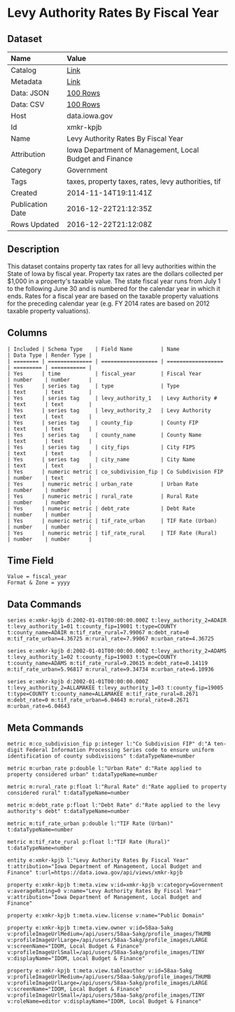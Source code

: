 # Levy Authority Rates By Fiscal Year

## Dataset

| Name | Value |
| :--- | :---- |
| Catalog | [Link](https://catalog.data.gov/dataset/levy-authority-rates-by-fiscal-year) |
| Metadata | [Link](https://data.iowa.gov/api/views/xmkr-kpjb) |
| Data: JSON | [100 Rows](https://data.iowa.gov/api/views/xmkr-kpjb/rows.json?max_rows=100) |
| Data: CSV | [100 Rows](https://data.iowa.gov/api/views/xmkr-kpjb/rows.csv?max_rows=100) |
| Host | data.iowa.gov |
| Id | xmkr-kpjb |
| Name | Levy Authority Rates By Fiscal Year |
| Attribution | Iowa Department of Management, Local Budget and Finance |
| Category | Government |
| Tags | taxes, property taxes, rates, levy authorities, tif |
| Created | 2014-11-14T19:11:41Z |
| Publication Date | 2016-12-22T21:12:35Z |
| Rows Updated | 2016-12-22T21:12:08Z |

## Description

This dataset contains property tax rates for all levy authorities within the State of Iowa by fiscal year.  Property tax rates are the dollars collected per $1,000 in a property's taxable value. The state fiscal year runs from July 1 to the following June 30 and is numbered for the calendar year in which it ends.  Rates for a fiscal year are based on the taxable property valuations for the preceding calendar year (e.g. FY 2014 rates are based on 2012 taxable property valuations).

## Columns

```ls
| Included | Schema Type    | Field Name         | Name               | Data Type | Render Type |
| ======== | ============== | ================== | ================== | ========= | =========== |
| Yes      | time           | fiscal_year        | Fiscal Year        | number    | number      |
| Yes      | series tag     | type               | Type               | text      | text        |
| Yes      | series tag     | levy_authority_1   | Levy Authority #   | text      | text        |
| Yes      | series tag     | levy_authority_2   | Levy Authority     | text      | text        |
| Yes      | series tag     | county_fip         | County FIP         | text      | text        |
| Yes      | series tag     | county_name        | County Name        | text      | text        |
| Yes      | series tag     | city_fips          | City FIPS          | text      | text        |
| Yes      | series tag     | city_name          | City Name          | text      | text        |
| Yes      | numeric metric | co_subdivision_fip | Co Subdivision FIP | number    | text        |
| Yes      | numeric metric | urban_rate         | Urban Rate         | number    | number      |
| Yes      | numeric metric | rural_rate         | Rural Rate         | number    | number      |
| Yes      | numeric metric | debt_rate          | Debt Rate          | number    | number      |
| Yes      | numeric metric | tif_rate_urban     | TIF Rate (Urban)   | number    | number      |
| Yes      | numeric metric | tif_rate_rural     | TIF Rate (Rural)   | number    | number      |
```

## Time Field

```ls
Value = fiscal_year
Format & Zone = yyyy
```

## Data Commands

```ls
series e:xmkr-kpjb d:2002-01-01T00:00:00.000Z t:levy_authority_2=ADAIR t:levy_authority_1=01 t:county_fip=19001 t:type=COUNTY t:county_name=ADAIR m:tif_rate_rural=7.99067 m:debt_rate=0 m:tif_rate_urban=4.36725 m:rural_rate=7.99067 m:urban_rate=4.36725

series e:xmkr-kpjb d:2002-01-01T00:00:00.000Z t:levy_authority_2=ADAMS t:levy_authority_1=02 t:county_fip=19003 t:type=COUNTY t:county_name=ADAMS m:tif_rate_rural=9.20615 m:debt_rate=0.14119 m:tif_rate_urban=5.96817 m:rural_rate=9.34734 m:urban_rate=6.10936

series e:xmkr-kpjb d:2002-01-01T00:00:00.000Z t:levy_authority_2=ALLAMAKEE t:levy_authority_1=03 t:county_fip=19005 t:type=COUNTY t:county_name=ALLAMAKEE m:tif_rate_rural=8.2671 m:debt_rate=0 m:tif_rate_urban=6.04643 m:rural_rate=8.2671 m:urban_rate=6.04643
```

## Meta Commands

```ls
metric m:co_subdivision_fip p:integer l:"Co Subdivision FIP" d:"A ten-digit Federal Information Processing Series code to ensure uniform identification of county subdivisions" t:dataTypeName=number

metric m:urban_rate p:double l:"Urban Rate" d:"Rate applied to property considered urban" t:dataTypeName=number

metric m:rural_rate p:float l:"Rural Rate" d:"Rate applied to property considered rural" t:dataTypeName=number

metric m:debt_rate p:float l:"Debt Rate" d:"Rate applied to the levy authority's debt" t:dataTypeName=number

metric m:tif_rate_urban p:double l:"TIF Rate (Urban)" t:dataTypeName=number

metric m:tif_rate_rural p:float l:"TIF Rate (Rural)" t:dataTypeName=number

entity e:xmkr-kpjb l:"Levy Authority Rates By Fiscal Year" t:attribution="Iowa Department of Management, Local Budget and Finance" t:url=https://data.iowa.gov/api/views/xmkr-kpjb

property e:xmkr-kpjb t:meta.view v:id=xmkr-kpjb v:category=Government v:averageRating=0 v:name="Levy Authority Rates By Fiscal Year" v:attribution="Iowa Department of Management, Local Budget and Finance"

property e:xmkr-kpjb t:meta.view.license v:name="Public Domain"

property e:xmkr-kpjb t:meta.view.owner v:id=58aa-5akg v:profileImageUrlMedium=/api/users/58aa-5akg/profile_images/THUMB v:profileImageUrlLarge=/api/users/58aa-5akg/profile_images/LARGE v:screenName="IDOM, Local Budget & Finance" v:profileImageUrlSmall=/api/users/58aa-5akg/profile_images/TINY v:displayName="IDOM, Local Budget & Finance"

property e:xmkr-kpjb t:meta.view.tableauthor v:id=58aa-5akg v:profileImageUrlMedium=/api/users/58aa-5akg/profile_images/THUMB v:profileImageUrlLarge=/api/users/58aa-5akg/profile_images/LARGE v:screenName="IDOM, Local Budget & Finance" v:profileImageUrlSmall=/api/users/58aa-5akg/profile_images/TINY v:roleName=editor v:displayName="IDOM, Local Budget & Finance"
```